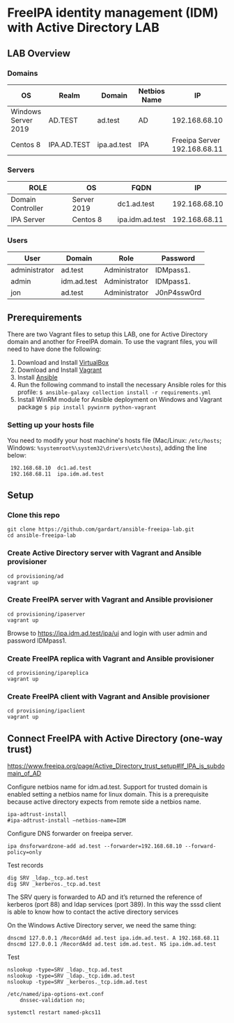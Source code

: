 # FreeIPA identity management (IDM) with Active Directory LAB

## LAB Overview

### Domains

| OS | Realm | Domain | Netbios Name | IP |
| ------------- | ------------- | ------------- | ------------- | ------------- |
| Windows Server 2019 | AD.TEST | ad.test | AD | 192.168.68.10 |
| Centos 8 | IPA.AD.TEST| ipa.ad.test | IPA | Freeipa Server 192.168.68.11 |

### Servers

| ROLE | OS | FQDN | IP |
| ------------- | ------------- | ------------- | ------------- |
| Domain Controller | Server 2019 | dc1.ad.test | 192.168.68.10 |
| IPA Server | Centos 8 | ipa.idm.ad.test | 192.168.68.11 |

### Users

| User | Domain | Role | Password |
| ------------- | ------------- | ------------- | ------------- |
| administrator | ad.test | Administrator | IDMpass1. |
| admin | idm.ad.test | Administrator | IDMpass1. |
| jon | ad.test | Administrator | J0nP4ssw0rd |

## Prerequirements
There are two Vagrant files to setup this LAB, one for Active Directory domain and another for FreeIPA domain.
To use the vagrant files, you will need to have done the following:

  1. Download and Install [VirtualBox](https://www.virtualbox.org/wiki/Downloads)
  2. Download and Install [Vagrant](https://www.vagrantup.com/downloads.html)
  3. Install [Ansible](http://docs.ansible.com/ansible/latest/intro_installation.html)
  4. Run the following command to install the necessary Ansible roles for this profile: 
    `$ ansible-galaxy collection install -r requirements.yml`
  5. Install WinRM module for Ansible deployment on Windows and Vagrant package
    `$ pip install pywinrm python-vagrant`

### Setting up your hosts file

You need to modify your host machine's hosts file (Mac/Linux: `/etc/hosts`; Windows: `%systemroot%\system32\drivers\etc\hosts`), adding the line below:

     192.168.68.10  dc1.ad.test
     192.168.68.11  ipa.idm.ad.test

## Setup

### Clone this repo
```shell
git clone https://github.com/gardart/ansible-freeipa-lab.git
cd ansible-freeipa-lab
```

### Create Active Directory server with Vagrant and Ansible provisioner
```shell
cd provisioning/ad
vagrant up
```

### Create FreeIPA server with Vagrant and Ansible provisioner
```shell
cd provisioning/ipaserver
vagrant up
```

Browse to https://ipa.idm.ad.test/ipa/ui and login with user admin and password IDMpass1.

### Create FreeIPA replica with Vagrant and Ansible provisioner
```shell
cd provisioning/ipareplica
vagrant up
```

### Create FreeIPA client with Vagrant and Ansible provisioner
```shell
cd provisioning/ipaclient
vagrant up
```

## Connect FreeIPA with Active Directory (one-way trust)
https://www.freeipa.org/page/Active_Directory_trust_setup#If_IPA_is_subdomain_of_AD

Configure netbios name for idm.ad.test.
Support for trusted domain is enabled setting a netbios name for linux domain. 
This is a prerequisite because active directory expects from remote side a netbios name.
```shell
ipa-adtrust-install
#ipa-adtrust-install –netbios-name=IDM
```

Configure DNS forwarder on freeipa server. 
```shell
ipa dnsforwardzone-add ad.test --forwarder=192.168.68.10 --forward-policy=only
```

Test records
```shell
dig SRV _ldap._tcp.ad.test
dig SRV _kerberos._tcp.ad.test
```

The SRV query is forwarded to AD and it’s returned the reference of kerberos (port 88) and ldap services (port 389). 
In this way the sssd client is able to know how to contact the active directory services

On the Windows Active Directory server, we need the same thing:

```shell
dnscmd 127.0.0.1 /RecordAdd ad.test ipa.idm.ad.test. A 192.168.68.11
dnscmd 127.0.0.1 /RecordAdd ad.test idm.ad.test. NS ipa.idm.ad.test
```

Test
```shell
nslookup -type=SRV _ldap._tcp.ad.test
nslookup -type=SRV _ldap._tcp.idm.ad.test
nslookup -type=SRV _kerberos._tcp.idm.ad.test
```

```
/etc/named/ipa-options-ext.conf
    dnssec-validation no;

systemctl restart named-pkcs11
```


